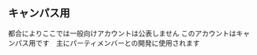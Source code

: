 ## キャンパス用
都合によりここでは一般向けアカウントは公表しません
このアカウントはキャンパス用です　主にパーティメンバーとの開発に使用されます
<!--
**NekomiyaKira25/NekomiyaKira25** is a ✨ _special_ ✨ repository because its `README.md` (this file) appears on your GitHub profile.

Here are some ideas to get you started:

- 🔭 I’m currently working on ...
- 🌱 I’m currently learning ...
- 👯 I’m looking to collaborate on ...
- 🤔 I’m looking for help with ...
- 💬 Ask me about ...
- 📫 How to reach me: ...
- 😄 Pronouns: ...
- ⚡ Fun fact: ...
-->
